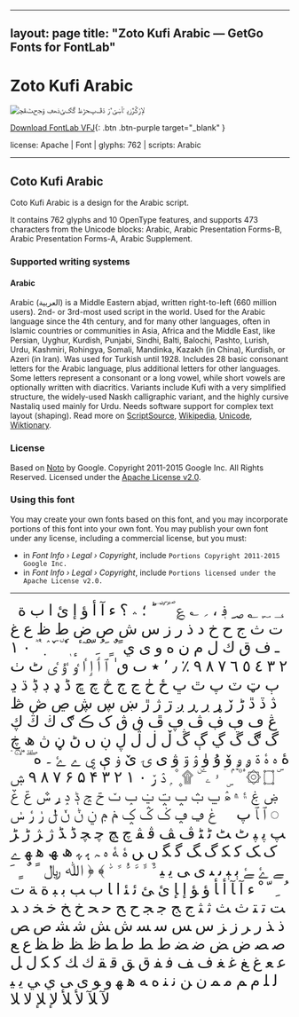 
---
layout: page
title: "Zoto Kufi Arabic — GetGo Fonts for FontLab"
---
# Zoto Kufi Arabic

![ﻹݬݣڙﺯﭘ ﹾﺂښێﹲۯ ۮڦﭖﺤﮌظ ڰګﺊذﮭڢ ۉﺠحﭧﭭﭽ](images/zoto-kufiarabic.svg)

[Download FontLab VFJ](https://downgit.github.io/#/home?url=https://github.com/fontlabcom/getgo-fonts/blob/main/getgo-fonts/apache/zotosans/zoto-kufiarabic.ttf){: .btn .btn-purple target="_blank" }

license: Apache \| Font \| glyphs: 762 \| scripts: Arabic

---


## Coto Kufi Arabic

Coto Kufi Arabic is a design for the Arabic script.

It contains 762 glyphs and 10 OpenType features, and supports 473 characters from the Unicode blocks: Arabic, Arabic Presentation Forms-B, Arabic Presentation Forms-A, Arabic Supplement.


### Supported writing systems


#### Arabic

Arabic (العربية) is a Middle Eastern abjad, written right-to-left (660 million users). 2nd- or 3rd-most used script in the world. Used for the Arabic language since the 4th century, and for many other languages, often in Islamic countries or communities in Asia, Africa and the Middle East, like Persian, Uyghur, Kurdish, Punjabi, Sindhi, Balti, Balochi, Pashto, Lurish, Urdu, Kashmiri, Rohingya, Somali, Mandinka, Kazakh (in China), Kurdish, or Azeri (in Iran). Was used for Turkish until 1928. Includes 28 basic consonant letters for the Arabic language, plus additional letters for other languages. Some letters represent a consonant or a long vowel, while short vowels are optionally written with diacritics. Variants include Kufi with a very simplified structure, the widely-used Naskh calligraphic variant, and the highly cursive Nastaliq used mainly for Urdu. Needs software support for complex text layout (shaping). Read more on [ScriptSource](https://scriptsource.org/scr/Arab), [Wikipedia](https://en.wikipedia.org/wiki/ISO_15924:Arab), [Unicode](https://www.unicode.org/versions/Unicode13.0.0/ch09.pdf#G20596), [Wiktionary](https://en.wiktionary.org/wiki/Category:Arabic_script).


### License

Based on [Noto](https://github.com/notofonts) by Google. Copyright 2011-2015 Google Inc. All Rights Reserved. Licensed under the [Apache License v2.0](https://www.apache.org/licenses/LICENSE-2.0.txt).

### Using this font

You may create your own fonts based on this font, and you may incorporate portions of this font into your own font. You may publish your own font under any license, including a commercial license, but you must:

- in _Font Info › Legal › Copyright_, include `Portions Copyright 2011-2015 Google Inc.`
- in _Font Info › Legal › Copyright_, include `Portions licensed under the Apache License v2.0.`


---

<div style="font-family: Zoto Kufi Arabic; font-size: 2em;">
       ؀ ؁ ؂ ؃ ؋ ، ؍ ؎ ؏ ؐ ؑ ؒ ؓ ؔ ؕ ؛ ؞ ؟ ء آ أ ؤ إ ئ ا ب ة ت ث ج ح خ د ذ ر ز س ش ص ض ط ظ ع غ ـ ف ق ك ل م ن ه و ى ي ً ٌ ٍ َ ُ ِ ّ ْ ٓ ٔ ٕ ٖ ٗ ٘ ٙ ٚ ٛ ٜ ٝ ٞ ٠ ١ ٢ ٣ ٤ ٥ ٦ ٧ ٨ ٩ ٪ ٫ ٬ ٭ ٮ ٯ ٰ ٱ ٲ ٳ ٵ ٶ ٷ ٸ ٹ ٺ ٻ ټ ٽ پ ٿ ڀ ځ ڂ ڃ ڄ څ چ ڇ ڈ ډ ڊ ڋ ڌ ڍ ڎ ڏ ڐ ڑ ڒ ړ ڔ ڕ ږ ڗ ژ ڙ ښ ڛ ڜ ڝ ڞ ڟ ڠ ڡ ڢ ڣ ڤ ڥ ڦ ڧ ڨ ک ڪ ګ ڬ ڭ ڮ گ ڰ ڱ ڲ ڳ ڴ ڵ ڶ ڷ ڸ ڹ ں ڻ ڼ ڽ ھ ڿ ۀ ہ ۂ ۃ ۄ ۅ ۆ ۇ ۈ ۉ ۊ ۋ ی ۍ ێ ۏ ې ۑ ے ۓ ۔ ە ۖ ۗ ۘ ۙ ۚ ۛ ۜ ۝ ۞ ۟ ۠ ۡ ۢ ۣ ۤ ۥ ۦ ۧ ۨ ۩ ۪ ۫ ۭ ۮ ۯ ۰ ۱ ۲ ۳ ۴ ۵ ۶ ۷ ۸ ۹ ۺ ۻ ۼ ۽ ۾ ۿ ݐ ݑ ݒ ݓ ݔ ݕ ݖ ݗ ݘ ݙ ݚ ݛ ݜ ݝ ݞ ݟ ݠ ݡ ݢ ݣ ݤ ݥ ݦ ݧ ݨ ݩ ݪ ݫ ݬ ݭ ​ ‌ ‍ ‎ ‏ ◌ ﭐ ﭑ ﭖ ﭗ ﭘ ﭙ ﭦ ﭧ ﭨ ﭩ ﭪ ﭫ ﭬ ﭭ ﭺ ﭻ ﭼ ﭽ ﮈ ﮉ ﮊ ﮋ ﮌ ﮍ ﮎ ﮏ ﮐ ﮑ ﮒ ﮓ ﮔ ﮕ ﮞ ﮟ ﮤ ﮥ ﮦ ﮧ ﮨ ﮩ ﮪ ﮫ ﮬ ﮭ ﮮ ﮯ ﮰ ﮱ ﯦ ﯧ ﯨ ﯩ ﯼ ﯽ ﯾ ﯿ ﱞ ﱟ ﱠ ﱡ ﱢ ﱣ ﴾ ﴿ ﷲ ﷼ ﹰ ﹲ ﹴ ﹶ ﹸ ﹺ ﹼ ﹾ ﺀ ﺁ ﺂ ﺃ ﺄ ﺅ ﺆ ﺇ ﺈ ﺉ ﺊ ﺋ ﺌ ﺍ ﺎ ﺏ ﺐ ﺑ ﺒ ﺓ ﺔ ﺕ ﺖ ﺗ ﺘ ﺙ ﺚ ﺛ ﺜ ﺝ ﺞ ﺟ ﺠ ﺡ ﺢ ﺣ ﺤ ﺥ ﺦ ﺧ ﺨ ﺩ ﺪ ﺫ ﺬ ﺭ ﺮ ﺯ ﺰ ﺱ ﺲ ﺳ ﺴ ﺵ ﺶ ﺷ ﺸ ﺹ ﺺ ﺻ ﺼ ﺽ ﺾ ﺿ ﻀ ﻁ ﻂ ﻃ ﻄ ﻅ ﻆ ﻇ ﻈ ﻉ ﻊ ﻋ ﻌ ﻍ ﻎ ﻏ ﻐ ﻑ ﻒ ﻓ ﻔ ﻕ ﻖ ﻗ ﻘ ﻙ ﻚ ﻛ ﻜ ﻝ ﻞ ﻟ ﻠ ﻡ ﻢ ﻣ ﻤ ﻥ ﻦ ﻧ ﻨ ﻩ ﻪ ﻫ ﻬ ﻭ ﻮ ﻯ ﻰ ﻱ ﻲ ﻳ ﻴ ﻵ ﻶ ﻷ ﻸ ﻹ ﻺ ﻻ ﻼ ﻿
</div>

